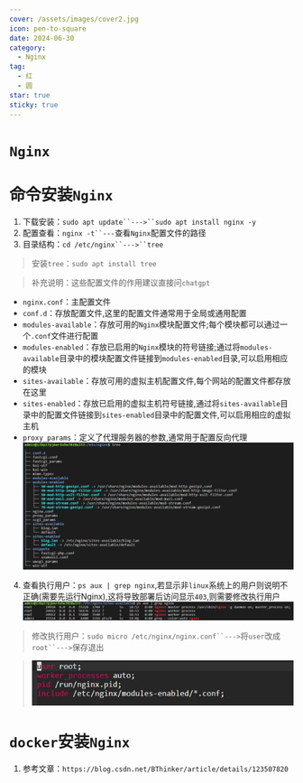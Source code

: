 ```yaml
---
cover: /assets/images/cover2.jpg
icon: pen-to-square
date: 2024-06-30
category:
  - Nginx
tag:
  - 红
  - 圆
star: true
sticky: true
---
```

# `Nginx`
# 命令安装`Nginx`
1. 下载安装：`sudo apt update``--->``sudo apt install nginx -y`
2. 配置查看：`nginx -t``---`查看`Nginx`配置文件的路径
3. 目录结构：`cd /etc/nginx``--->``tree`
>  安装`tree`：`sudo apt install tree`

>  补充说明：这些配置文件的作用建议直接问`chatgpt`
   - `nginx.conf`：主配置文件
   - `conf.d`：存放配置文件,这里的配置文件通常用于全局或通用配置  
   - `modules-available`：存放可用的`Nginx`模块配置文件;每个模块都可以通过一个`.conf`文件进行配置
   - `modules-enabled`：存放已启用的`Nginx`模块的符号链接;通过将`modules-available`目录中的模块配置文件链接到`modules-enabled`目录,可以启用相应的模块  
   - `sites-available`：存放可用的虚拟主机配置文件,每个网站的配置文件都存放在这里  
   - `sites-enabled`：存放已启用的虚拟主机符号链接,通过将`sites-available`目录中的配置文件链接到`sites-enabled`目录中的配置文件,可以启用相应的虚拟主机
   - `proxy_params`：定义了代理服务器的参数,通常用于配置反向代理
![img_1.png](/assets/images/LinuxService/img_1.png)
4. 查看执行用户：`ps aux | grep nginx`,若显示非`linux`系统上的用户则说明不正确(需要先运行Nginx),这将导致部署后访问显示`403`,则需要修改执行用户
![img_2.png](/assets/images/LinuxService/img_2.png)
>  修改执行用户：`sudo micro /etc/nginx/nginx.conf``--->`将`user`改成`root``--->`保存退出 

>  ![img_3.png](/assets/images/LinuxService/img_3.png)

# `docker`安装`Nginx`
1. 参考文章：`https://blog.csdn.net/BThinker/article/details/123507820`